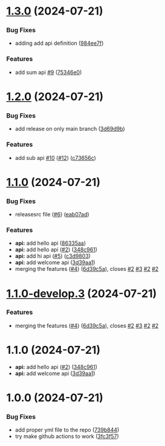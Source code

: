 # [1.3.0](https://github.com/gowtham-aracreate/semantic-release-playground/compare/v1.2.0...v1.3.0) (2024-07-21)


### Bug Fixes

* adding add api definition ([984ee7f](https://github.com/gowtham-aracreate/semantic-release-playground/commit/984ee7fb9bab45d13db95ab2f4ddc7124c7ab9d1))


### Features

* add sum api [#9](https://github.com/gowtham-aracreate/semantic-release-playground/issues/9) ([75346e0](https://github.com/gowtham-aracreate/semantic-release-playground/commit/75346e0a055f7a8e4605b42db76fc1b0faa3e5fe))

# [1.2.0](https://github.com/gowtham-aracreate/semantic-release-playground/compare/v1.1.0...v1.2.0) (2024-07-21)


### Bug Fixes

* add release on only main branch ([3d69d9b](https://github.com/gowtham-aracreate/semantic-release-playground/commit/3d69d9b1b07e4185c8c566a9a7d6bd06ff02981c))


### Features

* add sub api [#10](https://github.com/gowtham-aracreate/semantic-release-playground/issues/10) ([#12](https://github.com/gowtham-aracreate/semantic-release-playground/issues/12)) ([c73656c](https://github.com/gowtham-aracreate/semantic-release-playground/commit/c73656c84a84c9ddf1e3b9ab6cf391e529fadf07))

# [1.1.0](https://github.com/gowtham-aracreate/semantic-release-playground/compare/v1.0.0...v1.1.0) (2024-07-21)


### Bug Fixes

* releasesrc file ([#6](https://github.com/gowtham-aracreate/semantic-release-playground/issues/6)) ([eab07ad](https://github.com/gowtham-aracreate/semantic-release-playground/commit/eab07ad4df0af87516a1871e6e1e623e1b84c492))


### Features

* **api:** add hello api ([86335aa](https://github.com/gowtham-aracreate/semantic-release-playground/commit/86335aa578502676772a3a40c561a42b519cf267))
* **api:** add hello api ([#2](https://github.com/gowtham-aracreate/semantic-release-playground/issues/2)) ([348c961](https://github.com/gowtham-aracreate/semantic-release-playground/commit/348c96126a1c68e188ecdd610e54571b62044e29))
* **api:** add hi api ([#5](https://github.com/gowtham-aracreate/semantic-release-playground/issues/5)) ([c3d9803](https://github.com/gowtham-aracreate/semantic-release-playground/commit/c3d9803f9b0838b198e4629d592883546b372d62))
* **api:** add welcome api ([3d39aa1](https://github.com/gowtham-aracreate/semantic-release-playground/commit/3d39aa18c4816d6651c54afc2c8748afd7bbc98d))
* merging the features ([#4](https://github.com/gowtham-aracreate/semantic-release-playground/issues/4)) ([6d39c5a](https://github.com/gowtham-aracreate/semantic-release-playground/commit/6d39c5a0d8d7f7144d1460e03188cb6ee408fa41)), closes [#2](https://github.com/gowtham-aracreate/semantic-release-playground/issues/2) [#3](https://github.com/gowtham-aracreate/semantic-release-playground/issues/3) [#2](https://github.com/gowtham-aracreate/semantic-release-playground/issues/2) [#2](https://github.com/gowtham-aracreate/semantic-release-playground/issues/2)

# [1.1.0-develop.3](https://github.com/gowtham-aracreate/semantic-release-playground/compare/v1.1.0-develop.2...v1.1.0-develop.3) (2024-07-21)


### Features

* merging the features ([#4](https://github.com/gowtham-aracreate/semantic-release-playground/issues/4)) ([6d39c5a](https://github.com/gowtham-aracreate/semantic-release-playground/commit/6d39c5a0d8d7f7144d1460e03188cb6ee408fa41)), closes [#2](https://github.com/gowtham-aracreate/semantic-release-playground/issues/2) [#3](https://github.com/gowtham-aracreate/semantic-release-playground/issues/3) [#2](https://github.com/gowtham-aracreate/semantic-release-playground/issues/2) [#2](https://github.com/gowtham-aracreate/semantic-release-playground/issues/2)

# 1.1.0 (2024-07-21)

* **api:** add hello api ([#2](https://github.com/gowtham-aracreate/semantic-release-playground/issues/2)) ([348c961](https://github.com/gowtham-aracreate/semantic-release-playground/commit/348c96126a1c68e188ecdd610e54571b62044e29))
* **api:** add welcome api ([3d39aa1](https://github.com/gowtham-aracreate/semantic-release-playground/commit/3d39aa18c4816d6651c54afc2c8748afd7bbc98d))

# 1.0.0 (2024-07-21)

### Bug Fixes

* add proper yml file to the repo ([739b844](https://github.com/gowtham-aracreate/semantic-release-playground/commit/739b844ac18438f49f5184656a069b218ac49185))
* try make github actions to work ([3fc3f57](https://github.com/gowtham-aracreate/semantic-release-playground/commit/3fc3f5770e3bae6d53ed40b34ca5bf2f831556e7))
